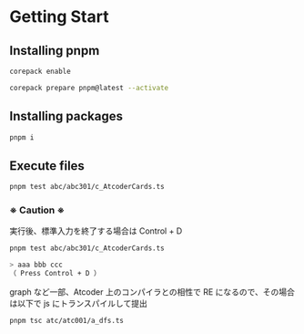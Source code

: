 # Getting Start

## Installing pnpm

```sh
corepack enable
```

```sh
corepack prepare pnpm@latest --activate
```

## Installing packages

```sh
pnpm i
```

## Execute files

```sh
pnpm test abc/abc301/c_AtcoderCards.ts
```

### ※ Caution ※

実行後、標準入力を終了する場合は Control + D

```sh
pnpm test abc/abc301/c_AtcoderCards.ts

> aaa bbb ccc
（ Press Control + D ）
```

graph など一部、Atcoder 上のコンパイラとの相性で RE になるので、その場合は以下で js にトランスパイルして提出

```sh
pnpm tsc atc/atc001/a_dfs.ts
```
